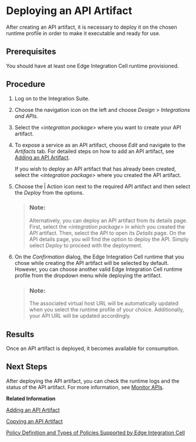 <!-- loiob70e7ece2edb46cab447a6bec891fe7e -->

<link rel="stylesheet" type="text/css" href="../css/sap-icons.css"/>

# Deploying an API Artifact

After creating an API artifact, it is necessary to deploy it on the chosen runtime profile in order to make it executable and ready for use.



<a name="loiob70e7ece2edb46cab447a6bec891fe7e__prereq_x3l_jbg_q1c"/>

## Prerequisites

You should have at least one Edge Integration Cell runtime provisioned.



<a name="loiob70e7ece2edb46cab447a6bec891fe7e__steps_sqd_4wk_q1c"/>

## Procedure

1.  Log on to the Integration Suite.

2.  Choose the navigation icon on the left and choose *Design* \> *Integrations and APIs*.

3.  Select the *<integration package\>* where you want to create your API artifact.

4.  To expose a service as an API artifact, choose *Edit* and navigate to the *Artifacts* tab. For detailed steps on how to add an API artifact, see [Adding an API Artifact](adding-an-api-artifact-c2fe62c.md).

    If you wish to deploy an API artifact that has already been created, select the *<integration package\>* where you created the API artifact.

5.  Choose the <span class="SAP-icons-V5"></span> Action icon next to the required API artifact and then select the *Deploy* from the options.

    > ### Note:  
    > Alternatively, you can deploy an API artifact from its details page. First, select the *<integration package\>* in which you created the API artifact. Then, select the API to open its *Details* page. On the API details page, you will find the option to deploy the API. Simply select *Deploy* to proceed with the deployment.

6.  On the *Confirmation* dialog, the Edge Integration Cell runtime that you chose while creating the API artifact will be selected by default. However, you can choose another valid Edge Integration Cell runtime profile from the dropdown menu while deploying the artifact.

    > ### Note:  
    > The associated virtual host URL will be automatically updated when you select the runtime profile of your choice. Additionally, your API URL will be updated accordingly.




<a name="loiob70e7ece2edb46cab447a6bec891fe7e__result_l2r_tvf_5pb"/>

## Results

Once an API artifact is deployed, it becomes available for consumption.



<a name="loiob70e7ece2edb46cab447a6bec891fe7e__postreq_f3l_hpl_q1c"/>

## Next Steps

After deploying the API artifact, you can check the runtime logs and the status of the API artifact. For more information, see [Monitor APIs](monitor-apis-399b6c6.md).

**Related Information**  


[Adding an API Artifact](adding-an-api-artifact-c2fe62c.md "Add an API artifact to an package.")

[Copying an API Artifact](copying-an-api-artifact-820c9e8.md "You may want to create a copy of an existing API artifact with all its configurations and policies intact. This can be useful when you want to create a similar API but with some modifications or variations. The copy feature allows you to quickly duplicate the API artifact and make the necessary changes without starting from scratch.You can create a duplicate of an API artifact by copying it within the same package or in a different integration package within the same Integration Suite subscription.")

[Policy Definition and Types of Policies Supported by Edge Integration Cell](policy-definition-and-types-of-policies-supported-by-edge-integration-cell-c744df5.md "You can define the behavior of an API by using policy steps.")

